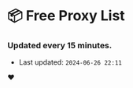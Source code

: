 # :package: Free Proxy List
### Updated every 15 minutes.

- Last updated: `2024-06-26 22:11`

:heart:
